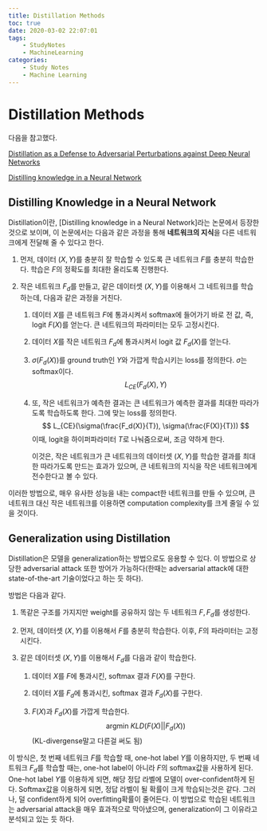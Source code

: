 ```yaml
---
title: Distillation Methods
toc: true
date: 2020-03-02 22:07:01
tags:
	- StudyNotes
	- MachineLearning
categories:
	- Study Notes
	- Machine Learning
---
```




# Distillation Methods



다음을 참고했다. 

[Distillation as a Defense to Adversarial
Perturbations against Deep Neural Networks](https://arxiv.org/pdf/1511.04508.pdf)

[Distilling knowledge in a Neural Network](https://arxiv.org/pdf/1503.02531.pdf)



## Distilling Knowledge in a Neural Network

Distillation이란, [Distilling knowledge in a Neural Network]라는 논문에서 등장한 것으로 보이며, 이 논문에서는 다음과 같은 과정을 통해 **네트워크의 지식**을 다른 네트워크에게 전달해 줄 수 있다고 한다.

1. 먼저, 데이터 $(X, Y)$를 충분히 잘 학습할 수 있도록 큰 네트워크 $F$를 충분히 학습한다. 학습은 $F$의 정확도를 최대한 올리도록 진행한다.

2. 작은 네트워크 $F_d$를 만들고, 같은 데이터셋 $(X, Y)$를 이용해서 그 네트워크를 학습하는데, 다음과 같은 과정을 거친다.

   1. 데이터 $X$를 큰 네트워크 $F$에 통과시켜서 softmax에 들어가기 바로 전 값, 즉, logit $F(X)$를 얻는다. 큰 네트워크의 파라미터는 모두 고정시킨다.

   2. 데이터 $X$를 작은 네트워크 $F_d$에 통과시켜서 logit 값 $F_d(X)$를 얻는다.

   3. $\sigma(F_d(X))$를 ground  truth인 $Y$와 가깝게 학습시키는 loss를 정의한다. $\sigma$는 softmax이다.
      $$
      L_{CE}(F_d(X), Y)
      $$

   4. 또, 작은 네트워크가 예측한 결과는 큰 네트워크가 예측한 결과를 최대한 따라가도록 학습하도록 한다. 그에 맞는 loss를 정의한다.
      $$
      L_{CE}(\sigma(\frac{F_d(X)}{T}), \sigma(\frac{F(X)}{T}))
      $$
      이때, logit을 하이퍼파라미터 $T$로 나눠줌으로써, 조금 약하게 한다.

      이것은, 작은 네트워크가 큰 네트워크의 데이터셋 $(X, Y)$를 학습한 결과를 최대한 따라가도록 만드는 효과가 있으며, 큰 네트워크의 지식을 작은 네트워크에게 전수한다고 볼 수 있다.

이러한 방법으로, 매우 유사한 성능을 내는 compact한 네트워크를 만들 수 있으며, 큰 네트워크 대신 작은 네트워크를 이용하면 computation complexity를 크게 줄일 수 있을 것이다.



## Generalization using Distillation

Distillation은 모델을 generalization하는 방법으로도 응용할 수 있다. 이 방법으로 상당한 adversarial attack 또한 방어가 가능하다(한때는 adversarial attack에 대한 state-of-the-art 기술이었다고 하는 듯 하다).

방법은 다음과 같다.

1. 똑같은 구조를 가지지만 weight를 공유하지 않는 두 네트워크 $F, F_d$를 생성한다.

2. 먼저, 데이터셋 $(X,Y)$를 이용해서 $F$를 충분히 학습한다. 이후, $F$의 파라미터는 고정시킨다.

3. 같은 데이터셋 $(X, Y)$를 이용해서 $F_d$를 다음과 같이 학습한다.

   1. 데이터 $X$를 $F$에 통과시킨, softmax 결과 $F(X)$를 구한다.

   2. 데이터 $X$를 $F_d$에 통과시킨, softmax 결과 $F_d(X)$를 구한다.

   3. $F(X)$과 $F_d(X)$를 가깝게 학습한다.
      $$
      \text{argmin} ~ KLD(F(X)||F_d(X))
      $$
      (KL-divergense말고 다른걸 써도 됨)

이 방식은, 첫 번째 네트워크 $F$를 학습할 때, one-hot label $Y$를 이용하지만, 두 번째 네트워크 $F_d$를 학습할 때는, one-hot label이 아니라 $F$의 softmax값을 사용하게 된다. One-hot label $Y$를 이용하게 되면, 해당 정답 라벨에 모델이 over-confident하게 된다. Softmax값을 이용하게 되면, 정답 라벨이 될 확률이 크게 학습되는것은 같다. 그러나, 덜 confident하게 되어 overfitting확률이 줄어든다. 이 방법으로 학습된 네트워크는 adversarial attack을 매우 효과적으로 막아냈으며,  generalization이 그 이유라고 분석되고 있는 듯 하다.